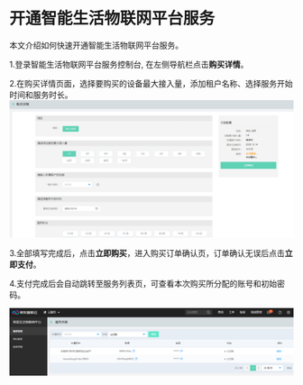 # 开通智能生活物联网平台服务

本文介绍如何快速开通智能生活物联网平台服务。

1.登录智能生活物联网平台服务控制台, 在左侧导航栏点击**购买详情**。

2.在购买详情页面，选择要购买的设备最大接入量，添加租户名称、选择服务开始时间和服务时长。
![购买详情](../../../../image/IoT/IoT-Estate/Getting-Started/Buy-Detail.png)

3.全部填写完成后，点击**立即购买**，进入购买订单确认页，订单确认无误后点击**立即支付**。

4.支付完成后会自动跳转至服务列表页，可查看本次购买所分配的账号和初始密码。

![购买详情](../../../../image/IoT/IoT-Estate/Getting-Started/Service-List.png)

